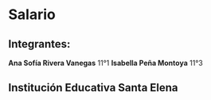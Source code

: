 # Salario

## Integrantes:
**Ana Sofía Rivera Vanegas** 11°1
**Isabella Peña Montoya** 11°3

## Institución Educativa Santa Elena
